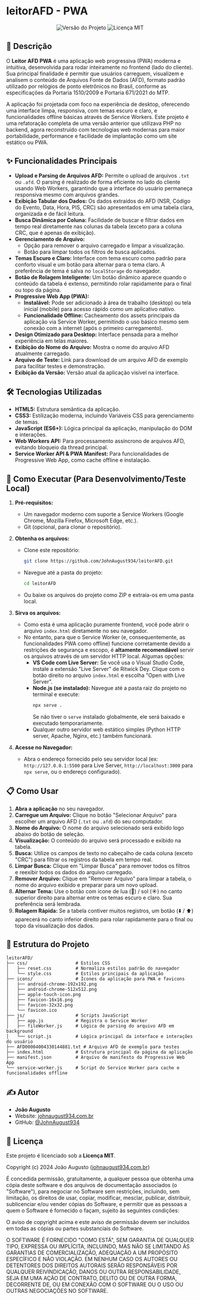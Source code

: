 #  leitorAFD - PWA

<p align="center">
  <img src="https://img.shields.io/badge/version-2.2.8-blue?style=for-the-badge" alt="Versão do Projeto">
  <img src="https://img.shields.io/badge/license-MIT-green?style=for-the-badge" alt="Licença MIT">
</p>

## 📖 Descrição

O **Leitor AFD PWA** é uma aplicação web progressiva (PWA) moderna e intuitiva, desenvolvida para rodar inteiramente no frontend (lado do cliente). Sua principal finalidade é permitir que usuários carreguem, visualizem e analisem o conteúdo de Arquivos Fonte de Dados (AFD), formato padrão utilizado por relógios de ponto eletrônicos no Brasil, conforme as especificações da Portaria 1510/2009 e Portaria 671/2021 do MTP.

A aplicação foi projetada com foco na experiência de desktop, oferecendo uma interface limpa, responsiva, com temas escuro e claro, e funcionalidades offline básicas através de Service Workers. Este projeto é uma refatoração completa de uma versão anterior que utilizava PHP no backend, agora reconstruído com tecnologias web modernas para maior portabilidade, performance e facilidade de implantação como um site estático ou PWA.

## ✨ Funcionalidades Principais

* **Upload e Parsing de Arquivos AFD:** Permite o upload de arquivos `.txt` ou `.afd`. O parsing é realizado de forma eficiente no lado do cliente usando Web Workers, garantindo que a interface do usuário permaneça responsiva mesmo com arquivos grandes.
* **Exibição Tabular dos Dados:** Os dados extraídos do AFD (NSR, Código do Evento, Data, Hora, PIS, CRC) são apresentados em uma tabela clara, organizada e de fácil leitura.
* **Busca Dinâmica por Coluna:** Facilidade de buscar e filtrar dados em tempo real diretamente nas colunas da tabela (exceto para a coluna CRC, que é apenas de exibição).
* **Gerenciamento de Arquivo:**
    * Opção para remover o arquivo carregado e limpar a visualização.
    * Botão para limpar todos os filtros de busca aplicados.
* **Temas Escuro e Claro:** Interface com tema escuro como padrão para conforto visual e um botão para alternar para o tema claro. A preferência de tema é salva no `localStorage` do navegador.
* **Botão de Rolagem Inteligente:** Um botão dinâmico aparece quando o conteúdo da tabela é extenso, permitindo rolar rapidamente para o final ou topo da página.
* **Progressive Web App (PWA):**
    * **Instalável:** Pode ser adicionado à área de trabalho (desktop) ou tela inicial (mobile) para acesso rápido como um aplicativo nativo.
    * **Funcionalidade Offline:** Cacheamento dos assets principais da aplicação via Service Worker, permitindo o uso básico mesmo sem conexão com a internet (após o primeiro carregamento).
* **Design Otimizado para Desktop:** Interface pensada para a melhor experiência em telas maiores.
* **Exibição do Nome do Arquivo:** Mostra o nome do arquivo AFD atualmente carregado.
* **Arquivo de Teste:** Link para download de um arquivo AFD de exemplo para facilitar testes e demonstração.
* **Exibição da Versão:** Versão atual da aplicação visível na interface.

## 🛠️ Tecnologias Utilizadas

* **HTML5:** Estrutura semântica da aplicação.
* **CSS3:** Estilização moderna, incluindo Variáveis CSS para gerenciamento de temas.
* **JavaScript (ES6+):** Lógica principal da aplicação, manipulação do DOM e interações.
* **Web Workers API:** Para processamento assíncrono de arquivos AFD, evitando bloqueio da thread principal.
* **Service Worker API & PWA Manifest:** Para funcionalidades de Progressive Web App, como cache offline e instalação.

## 🚀 Como Executar (Para Desenvolvimento/Teste Local)

1.  **Pré-requisitos:**
    * Um navegador moderno com suporte a Service Workers (Google Chrome, Mozilla Firefox, Microsoft Edge, etc.).
    * Git (opcional, para clonar o repositório).

2.  **Obtenha os arquivos:**
    * Clone este repositório:
        ```bash
        git clone https://github.com/JohnAugust934/leitorAFD.git
        ```
    * Navegue até a pasta do projeto:
        ```bash
        cd leitorAFD
        ```
    * Ou baixe os arquivos do projeto como ZIP e extraia-os em uma pasta local.

3.  **Sirva os arquivos:**
    * Como esta é uma aplicação puramente frontend, você pode abrir o arquivo `index.html` diretamente no seu navegador.
    * No entanto, para que o Service Worker (e, consequentemente, as funcionalidades PWA como offline) funcione corretamente devido a restrições de segurança e escopo, é **altamente recomendável** servir os arquivos através de um servidor HTTP local. Algumas opções:
        * **VS Code com Live Server:** Se você usa o Visual Studio Code, instale a extensão "Live Server" de Ritwick Dey. Clique com o botão direito no arquivo `index.html` e escolha "Open with Live Server".
        * **Node.js (se instalado):** Navegue até a pasta raiz do projeto no terminal e execute:
            ```bash
            npx serve .
            ```
            Se não tiver o `serve` instalado globalmente, ele será baixado e executado temporariamente.
        * Qualquer outro servidor web estático simples (Python HTTP server, Apache, Nginx, etc.) também funcionará.

4.  **Acesse no Navegador:**
    * Abra o endereço fornecido pelo seu servidor local (ex: `http://127.0.0.1:5500` para Live Server, `http://localhost:3000` para `npx serve`, ou o endereço configurado).

## 📋 Como Usar

1.  **Abra a aplicação** no seu navegador.
2.  **Carregue um Arquivo:** Clique no botão "Selecionar Arquivo" para escolher um arquivo AFD (`.txt` ou `.afd`) do seu computador.
3.  **Nome do Arquivo:** O nome do arquivo selecionado será exibido logo abaixo do botão de seleção.
4.  **Visualização:** O conteúdo do arquivo será processado e exibido na tabela.
5.  **Busca:** Utilize os campos de texto no cabeçalho de cada coluna (exceto "CRC") para filtrar os registros da tabela em tempo real.
6.  **Limpar Busca:** Clique em "Limpar Busca" para remover todos os filtros e reexibir todos os dados do arquivo carregado.
7.  **Remover Arquivo:** Clique em "Remover Arquivo" para limpar a tabela, o nome do arquivo exibido e preparar para um novo upload.
8.  **Alternar Tema:** Use o botão com ícone de lua (🌙) / sol (☀️) no canto superior direito para alternar entre os temas escuro e claro. Sua preferência será lembrada.
9.  **Rolagem Rápida:** Se a tabela contiver muitos registros, um botão (⬇️ / ⬆️) aparecerá no canto inferior direito para rolar rapidamente para o final ou topo da visualização dos dados.

## 📂 Estrutura do Projeto

```
leitorAFD/
├── css/                  # Estilos CSS
│   ├── reset.css         # Normaliza estilos padrão do navegador
│   └── style.css         # Estilos principais da aplicação
├── icons/                # Ícones da aplicação para PWA e favicons
│   ├── android-chrome-192x192.png
│   ├── android-chrome-512x512.png
│   ├── apple-touch-icon.png
│   ├── favicon-16x16.png
│   ├── favicon-32x32.png
│   └── favicon.ico
├── js/                   # Scripts JavaScript
│   ├── app.js            # Registra o Service Worker
│   ├── fileWorker.js     # Lógica de parsing do arquivo AFD em background
│   └── script.js         # Lógica principal da interface e interações do usuário
├── AFD00004004330144881.txt # Arquivo AFD de exemplo para testes
├── index.html            # Estrutura principal da página da aplicação
├── manifest.json         # Arquivo de manifesto do Progressive Web App
└── service-worker.js     # Script do Service Worker para cache e funcionalidades offline
```

## ✍️ Autor

* **João Augusto**
* Website: [johnaugust934.com.br](http://johnaugust934.com.br)
* GitHub: [@JohnAugust934](https://github.com/JohnAugust934)

## 📜 Licença

Este projeto é licenciado sob a **Licença MIT**.

Copyright (c) 2024 João Augusto ([johnaugust934.com.br](http://johnaugust934.com.br))

É concedida permissão, gratuitamente, a qualquer pessoa que obtenha uma cópia
deste software e dos arquivos de documentação associados (o "Software"), para negociar
no Software sem restrições, incluindo, sem limitação, os direitos
de usar, copiar, modificar, mesclar, publicar, distribuir, sublicenciar e/ou vender
cópias do Software, e permitir que as pessoas a quem o Software é
fornecido o façam, sujeito às seguintes condições:

O aviso de copyright acima e este aviso de permissão devem ser incluídos em todas as
cópias ou partes substanciais do Software.

O SOFTWARE É FORNECIDO "COMO ESTÁ", SEM GARANTIA DE QUALQUER TIPO, EXPRESSA OU
IMPLÍCITA, INCLUINDO, MAS NÃO SE LIMITANDO ÀS GARANTIAS DE COMERCIALIZAÇÃO,
ADEQUAÇÃO A UM PROPÓSITO ESPECÍFICO E NÃO VIOLAÇÃO. EM NENHUM CASO OS
AUTORES OU DETENTORES DOS DIREITOS AUTORAIS SERÃO RESPONSÁVEIS POR QUALQUER REIVINDICAÇÃO, DANOS OU OUTRA
RESPONSABILIDADE, SEJA EM UMA AÇÃO DE CONTRATO, DELITO OU DE OUTRA FORMA, DECORRENTE DE,
OU EM CONEXÃO COM O SOFTWARE OU O USO OU OUTRAS NEGOCIAÇÕES NO
SOFTWARE.
